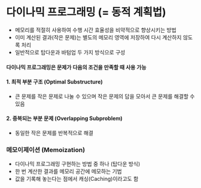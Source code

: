 # 다이나믹 프로그래밍 (= 동적 계획법)
- 메모리를 적절히 사용하여 수행 시간 효율성을 비약적으로 향상시키는 방법
- 이미 계산된 결과(작은 문제)는 별도의 메모리 영역에 저장하여 다시 계산하지 않도록 처리
- 일반적으로 탑다운과 바텀업 두 가지 방식으로 구성

#### 다이나믹 프로그래밍은 문제가 다음의 조건을 만족할 때 사용 가능
#### 1. 최적 부분 구조 (Optimal Substructure)
- 큰 문제를 작은 문제로 나눌 수 있으며 작은 문제의 답을 모아서 큰 문제를 해결할 수 있음
#### 2. 중복되는 부분 문제 (Overlapping Subproblem)
- 동일한 작은 문제를 반복적으로 해결

### 메모이제이션 (Memoization)
- 다이나믹 프로그래밍 구현하는 방법 중 하나 (탑다운 방식)
- 한 번 계산한 결과를 메모리 공간에 메모하는 기법
- 값을 기록해 놓는다는 점에서 캐싱(Caching)이라고도 함
